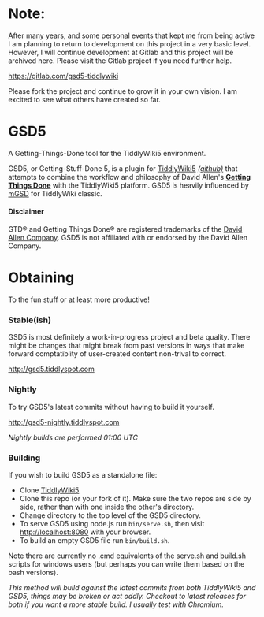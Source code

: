 # Note: 
After many years, and some personal events that kept me from being active I am planning to return to development on this project in a very basic level. However, I will continue development at Gitlab and this project will be archived here. Please visit the Gitlab project if you need further help.

https://gitlab.com/gsd5-tiddlywiki

Please fork the project and continue to grow it in your own vision. I am excited to see what others have created so far.

# GSD5

A Getting-Things-Done tool for the TiddlyWiki5 environment.

GSD5, or Getting-Stuff-Done 5, is a plugin for [TiddlyWiki5](http://tiddlywiki.com) *[(github)](https://github.com/Jermolene/TiddlyWiki5/)* that attempts to combine the workflow and philosophy of David Allen's **[Getting Things Done](http://www.amazon.com/Getting-Things-Done-Stress-Free-Productivity/dp/0142000280/)** with the TiddlyWiki5 platform.  GSD5 is heavily influenced by [mGSD](http://mgsd.tiddlyspot.com/) for TiddlyWiki classic.

#### Disclaimer
GTD® and Getting Things Done® are registered trademarks of the [David Allen Company](http://www.davidco.com). GSD5 is not affiliated with or endorsed by the David Allen Company.

# Obtaining

To the fun stuff or at least more productive!

### Stable(ish)

GSD5 is most definitely a work-in-progress project and beta quality.  There might be changes that might break from past versions in ways that make forward comptatiblity of user-created content non-trival to correct.

http://gsd5.tiddlyspot.com

### Nightly

To try GSD5's latest commits without having to build it yourself.

http://gsd5-nightly.tiddlyspot.com

*Nightly builds are performed 01:00 UTC*

### Building

If you wish to build GSD5 as a standalone file:

- Clone [TiddlyWiki5](https://github.com/Jermolene/TiddlyWiki5/)
- Clone this repo (or your fork of it). Make sure the two repos are side by side, rather than with one inside the other's directory.
- Change directory to the top level of the GSD5 directory.
- To serve GSD5 using node.js run `bin/serve.sh`, then visit <http://localhost:8080> with your browser.
- To build an empty GSD5 file run `bin/build.sh`.

Note there are currently no .cmd equivalents of the serve.sh and build.sh scripts for windows users (but perhaps you can write them based on the bash versions).

*This method will build against the latest commits from both TiddlyWiki5 and GSD5, things may be broken or act oddly.  Checkout to latest releases for both if you want a more stable build.  I usually test with Chromium.*
